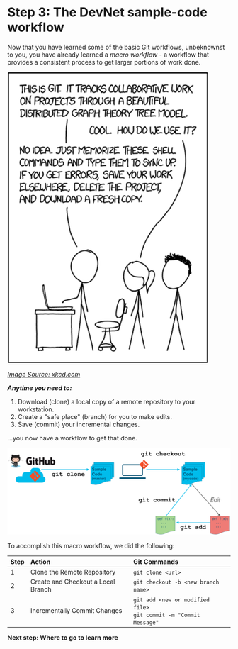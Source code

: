 # Step 3: The DevNet sample-code workflow

Now that you have learned some of the basic Git workflows, unbeknownst to you, you have already learned a _macro workflow_ - a workflow that provides a consistent process to get larger portions of work done.

![Memorize Git Commands](assets/images/git-memorize-commands.png)

_[Image Source: xkcd.com](https://www.xkcd.com/1597/)_

_**Anytime you need to:**_

1. Download (clone) a local copy of a remote repository to your workstation.
2. Create a "safe place" (branch) for you to make edits.
3. Save (commit) your incremental changes.

...you now have a workflow to get that done.

![Git Sample-Code Workflow](assets/images/git-sample-code-workflow.png)

To accomplish this macro workflow, we did the following:

| Step | Action                             | Git Commands                     |
|:-----|:-----------------------------------|:---------------------------------|
| 1    | Clone the Remote Repository        | `git clone <url>`                |
| 2    | Create and Checkout a Local Branch | `git checkout -b <new branch name>` |
| 3    | Incrementally Commit Changes       | `git add <new or modified file>`<br>`git commit -m "Commit Message"` |

**Next step: Where to go to learn more**
